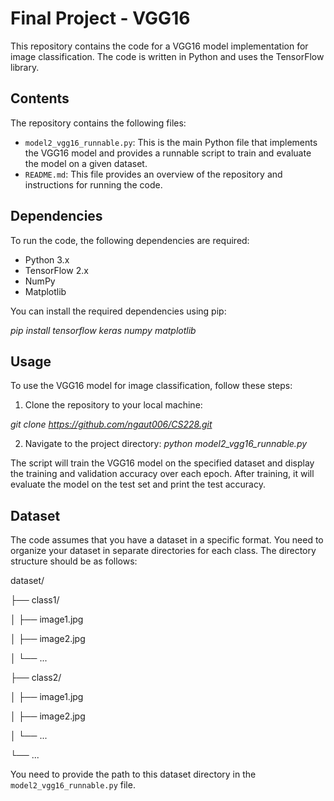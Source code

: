 # Final Project - VGG16

This repository contains the code for a VGG16 model implementation for image classification. The code is written in Python and uses the TensorFlow library.

## Contents
The repository contains the following files:

- `model2_vgg16_runnable.py`: This is the main Python file that implements the VGG16 model and provides a runnable script to train and evaluate the model on a given dataset.
- `README.md`: This file provides an overview of the repository and instructions for running the code.

## Dependencies
To run the code, the following dependencies are required:

- Python 3.x
- TensorFlow 2.x
- NumPy
- Matplotlib

You can install the required dependencies using pip:

*pip install tensorflow keras numpy matplotlib*

## Usage
To use the VGG16 model for image classification, follow these steps:

1. Clone the repository to your local machine:

*git clone https://github.com/ngaut006/CS228.git*

2. Navigate to the project directory:
*python model2_vgg16_runnable.py*

The script will train the VGG16 model on the specified dataset and display the training and validation accuracy over each epoch. After training, it will evaluate the model on the test set and print the test accuracy.

## Dataset
The code assumes that you have a dataset in a specific format. You need to organize your dataset in separate directories for each class. The directory structure should be as follows:


dataset/

├── class1/

│ ├── image1.jpg

│ ├── image2.jpg

│ └── ...

├── class2/

│ ├── image1.jpg

│ ├── image2.jpg

│ └── ...

└── ...


You need to provide the path to this dataset directory in the `model2_vgg16_runnable.py` file.
